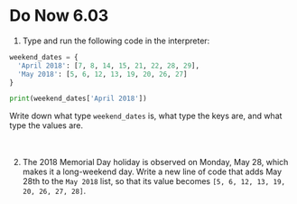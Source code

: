 # Do Now 6.03

1. Type and run the following code in the interpreter: 

```python
weekend_dates = {
  'April 2018': [7, 8, 14, 15, 21, 22, 28, 29],
  'May 2018': [5, 6, 12, 13, 19, 20, 26, 27]
}

print(weekend_dates['April 2018'])
```

Write down what type `weekend_dates` is, what type the keys are, and
what type the values are.
<br><br><br>

2. The 2018 Memorial Day holiday is observed on Monday, May 28, which makes it a
   long-weekend day. Write a new line of code that adds May 28th to the
   `May 2018` list, so that its value becomes
   `[5, 6, 12, 13, 19, 20, 26, 27, 28]`.
